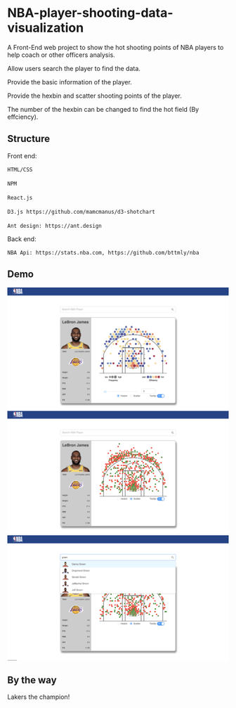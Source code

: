 # NBA-player-shooting-data-visualization
A Front-End web project to show the hot shooting points of NBA players to help coach or other officers analysis.

Allow users search the player to find the data.

Provide the basic information of the player.

Provide the hexbin and scatter shooting points of the player.

The number of the hexbin can be changed to find the hot field (By effciency).


Structure
-----------
Front end: 

    HTML/CSS
  
    NPM
  
    React.js
  
    D3.js https://github.com/mamcmanus/d3-shotchart
  
    Ant design: https://ant.design

Back end:

    NBA Api: https://stats.nba.com, https://github.com/bttmly/nba

Demo
-----
![](https://github.com/donaldmyshen/NBA-player-shooting-data-visualization/blob/master/demoImage/demo1.jpg)
![](https://github.com/donaldmyshen/NBA-player-shooting-data-visualization/blob/master/demoImage/demo2.jpg)
![](https://github.com/donaldmyshen/NBA-player-shooting-data-visualization/blob/master/demoImage/demo3.jpg)

By the way
----------
Lakers the champion!
